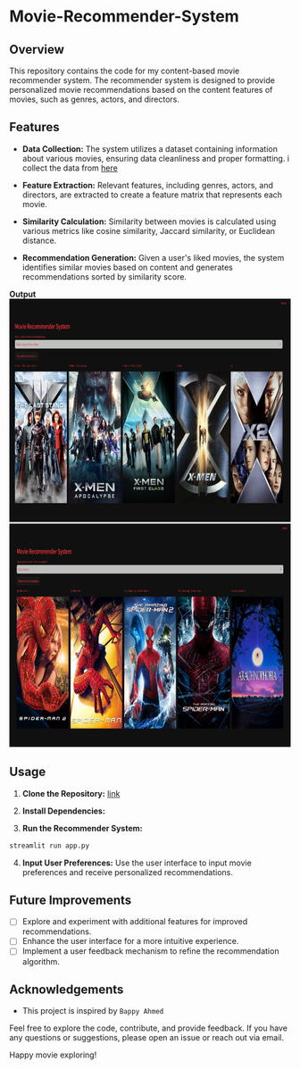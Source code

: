 # Movie-Recommender-System


## Overview

This repository contains the code for my content-based movie recommender system. The recommender system is designed to provide personalized movie recommendations based on the content features of movies, such as genres, actors, and directors.

## Features

- **Data Collection:** The system utilizes a dataset containing information about various movies, ensuring data cleanliness and proper formatting. i collect the data from [here](https://www.kaggle.com/datasets/tmdb/tmdb-movie-metadata)

- **Feature Extraction:** Relevant features, including genres, actors, and directors, are extracted to create a feature matrix that represents each movie.

- **Similarity Calculation:** Similarity between movies is calculated using various metrics like cosine similarity, Jaccard similarity, or Euclidean distance.

- **Recommendation Generation:** Given a user's liked movies, the system identifies similar movies based on content and generates recommendations sorted by similarity score.


**Output**
<img src = "images/movie1.png" width="1200" height="400">
<img src = "images/movie2.png" width="1200" height="400">
## Usage

1. **Clone the Repository:**
[link](https://github.com/niloycste/Movie-Recommender-System)


2. **Install Dependencies:**


3. **Run the Recommender System:**
 ```bash
 streamlit run app.py 
 ```

4. **Input User Preferences:**
Use the user interface to input movie preferences and receive personalized recommendations.

## Future Improvements

- [ ] Explore and experiment with additional features for improved recommendations.
- [ ] Enhance the user interface for a more intuitive experience.
- [ ] Implement a user feedback mechanism to refine the recommendation algorithm.

## Acknowledgements

- This project is inspired by `Bappy Ahmed`

Feel free to explore the code, contribute, and provide feedback. If you have any questions or suggestions, please open an issue or reach out via email.

Happy movie exploring!


